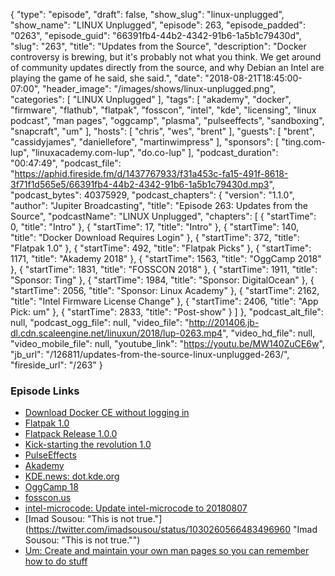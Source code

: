 {
  "type": "episode",
  "draft": false,
  "show_slug": "linux-unplugged",
  "show_name": "LINUX Unplugged",
  "episode": 263,
  "episode_padded": "0263",
  "episode_guid": "66391fb4-44b2-4342-91b6-1a5b1c79430d",
  "slug": "263",
  "title": "Updates from the Source",
  "description": "Docker controversy is brewing, but it's probably not what you think. We get around of community updates directly from the source, and why Debian an Intel are playing the game of he said, she said.",
  "date": "2018-08-21T18:45:00-07:00",
  "header_image": "/images/shows/linux-unplugged.png",
  "categories": [
    "LINUX Unplugged"
  ],
  "tags": [
    "akademy",
    "docker",
    "firmware",
    "flathub",
    "flatpak",
    "fosscon",
    "intel",
    "kde",
    "licensing",
    "linux podcast",
    "man pages",
    "oggcamp",
    "plasma",
    "pulseeffects",
    "sandboxing",
    "snapcraft",
    "um"
  ],
  "hosts": [
    "chris",
    "wes",
    "brent"
  ],
  "guests": [
    "brent",
    "cassidyjames",
    "daniellefore",
    "martinwimpress"
  ],
  "sponsors": [
    "ting.com-lup",
    "linuxacademy.com-lup",
    "do.co-lup"
  ],
  "podcast_duration": "00:47:49",
  "podcast_file": "https://aphid.fireside.fm/d/1437767933/f31a453c-fa15-491f-8618-3f71f1d565e5/66391fb4-44b2-4342-91b6-1a5b1c79430d.mp3",
  "podcast_bytes": 40375929,
  "podcast_chapters": {
    "version": "1.1.0",
    "author": "Jupiter Broadcasting",
    "title": "Episode 263: Updates from the Source",
    "podcastName": "LINUX Unplugged",
    "chapters": [
      {
        "startTime": 0,
        "title": "Intro"
      },
      {
        "startTime": 17,
        "title": "Intro"
      },
      {
        "startTime": 140,
        "title": "Docker Download Requires Login"
      },
      {
        "startTime": 372,
        "title": "Flatpak 1.0"
      },
      {
        "startTime": 492,
        "title": "Flatpak Picks"
      },
      {
        "startTime": 1171,
        "title": "Akademy 2018"
      },
      {
        "startTime": 1563,
        "title": "OggCamp 2018"
      },
      {
        "startTime": 1831,
        "title": "FOSSCON 2018"
      },
      {
        "startTime": 1911,
        "title": "Sponsor: Ting"
      },
      {
        "startTime": 1984,
        "title": "Sponsor: DigitalOcean"
      },
      {
        "startTime": 2056,
        "title": "Sponsor: Linux Academy"
      },
      {
        "startTime": 2162,
        "title": "Intel Firmware License Change"
      },
      {
        "startTime": 2406,
        "title": "App Pick: um"
      },
      {
        "startTime": 2833,
        "title": "Post-show"
      }
    ]
  },
  "podcast_alt_file": null,
  "podcast_ogg_file": null,
  "video_file": "http://201406.jb-dl.cdn.scaleengine.net/linuxun/2018/lup-0263.mp4",
  "video_hd_file": null,
  "video_mobile_file": null,
  "youtube_link": "https://youtu.be/MW140ZuCE6w",
  "jb_url": "/126811/updates-from-the-source-linux-unplugged-263/",
  "fireside_url": "/263"
}


### Episode Links

  * [Download Docker CE without logging in](https://github.com/docker/docker.github.io/issues/6910 "Download Docker CE without logging in")
  * [Flatpak 1.0](https://flatpak.org/press/2018-08-20-flatpak-1.0/ "Flatpak 1.0")
  * [Flatpack Release 1.0.0](https://github.com/flatpak/flatpak/releases/tag/1.0.0 "Flatpack Release 1.0.0")
  * [Kick-starting the revolution 1.0](https://blogs.gnome.org/alexl/2018/08/21/kick-starting-the-revolution-1-0/ "Kick-starting the revolution 1.0")
  * [PulseEffects ](https://flathub.org/apps/details/com.github.wwmm.pulseeffects "PulseEffects ")
  * [Akademy](https://akademy.kde.org/ "Akademy")
  * [KDE.news: dot.kde.org](https://dot.kde.org/ "KDE.news: dot.kde.org")
  * [OggCamp 18](https://oggcamp.org/ "OggCamp 18")
  * [fosscon.us](https://fosscon.us/attend "fosscon.us")
  * [intel-microcode: Update intel-microcode to 20180807](https://bugs.debian.org/cgi-bin/bugreport.cgi?bug=906158 "intel-microcode: Update intel-microcode to 20180807")
  * [Imad Sousou: "This is not true."](https://twitter.com/imadsousou/status/1030260566483496960 "Imad Sousou: "This is not true."")
  * [Um: Create and maintain your own man pages so you can remember how to do stuff](https://github.com/sinclairtarget/um "Um: Create and maintain your own man pages so you can remember how to do stuff")


